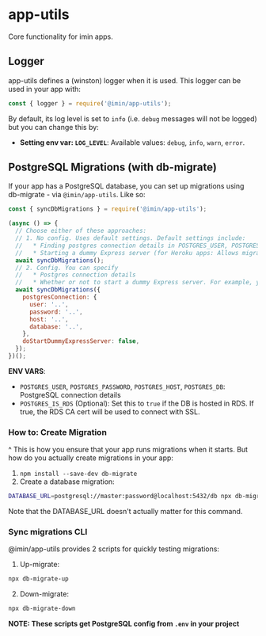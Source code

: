 # app-utils

Core functionality for imin apps.

## Logger

app-utils defines a (winston) logger when it is used. This logger can be used in your app with:

```js
const { logger } = require('@imin/app-utils');
```

By default, its log level is set to `info` (i.e. `debug` messages will not be logged) but you can change this by:

* **Setting env var: `LOG_LEVEL`**: Available values: `debug`, `info`, `warn`, `error`.

## PostgreSQL Migrations (with db-migrate)

If your app has a PostgreSQL database, you can set up migrations using db-migrate - via `@imin/app-utils`. Like so:

```js
const { syncDbMigrations } = require('@imin/app-utils');

(async () => {
  // Choose either of these approaches:
  // 1. No config. Uses default settings. Default settings include:
  //   * Finding postgres connection details in POSTGRES_USER, POSTGRES_PASSWORD, POSTGRES_HOST, POSTGRES_DB env vars.
  //   * Starting a dummy Express server (for Heroku apps: Allows migration to take longer than the Heroku app 30s boot timeout by launching a dummy express server which just returns 404 for all requests. The dummy express server is shut down once the migrations have been synced)
  await syncDbMigrations();
  // 2. Config. You can specify
  //   * Postgres connection details
  //   * Whether or not to start a dummy Express server. For example, you might set this to false if this app is not intended to run on Heroku
  await syncDbMigrations({
    postgresConnection: {
      user: '..',
      password: '..',
      host: '..',
      database: '..',
    },
    doStartDummyExpressServer: false,
  });
})();
```

**ENV VARS**:

* `POSTGRES_USER`, `POSTGRES_PASSWORD`, `POSTGRES_HOST`, `POSTGRES_DB`: PostgreSQL connection details
* `POSTGRES_IS_RDS` (Optional): Set this to `true` if the DB is hosted in RDS. If true, the RDS CA cert will be used to connect with SSL.

### How to: Create Migration

^ This is how you ensure that your app runs migrations when it starts. But how do you actually create migrations in your app:

1. `npm install --save-dev db-migrate`
2. Create a database migration:
  ```sh
  DATABASE_URL=postgresql://master:password@localhost:5432/db npx db-migrate create {{ migration-name }} --sql-file
  ```
  Note that the DATABASE_URL doesn't actually matter for this command.

### Sync migrations CLI

@imin/app-utils provides 2 scripts for quickly testing migrations:

1. Up-migrate:

  ```sh
  npx db-migrate-up
  ```
2. Down-migrate:

  ```sh
  npx db-migrate-down
  ```

**NOTE: These scripts get PostgreSQL config from `.env` in your project**
